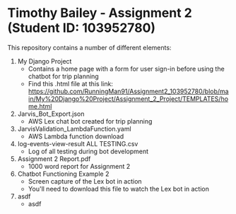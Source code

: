 # Timothy Bailey - Assignment 2 (Student ID: 103952780)

This repository contains a number of different elements:

  1. My Django Project
      - Contains a home page with a form for user sign-in before using the chatbot for trip planning
      - Find this .html file at this link: https://github.com/RunningMan91/Assignment2_103952780/blob/main/My%20Django%20Project/Assignment_2_Project/TEMPLATES/home.html
  2. Jarvis_Bot_Export.json
      - AWS Lex chat bot created for trip planning
  3. JarvisValidation_LambdaFunction.yaml
      - AWS Lambda function download
  4. log-events-view-result ALL TESTING.csv
      - Log of all testing during bot development
  5. Assignment 2 Report.pdf
      - 1000 word report for Assignment 2
  6. Chatbot Functioning Example 2
      - Screen capture of the Lex bot in action
      - You'll need to download this file to watch the Lex bot in action
  7. asdf
      - asdf
